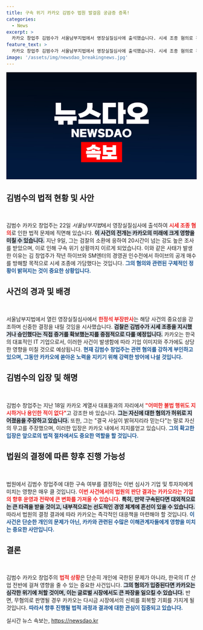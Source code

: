 ```yaml
---
title: 구속 위기 카카오 김범수 법원 발걸음 궁금증 증폭!
categories:
  - News
excerpt: >
  카카오 창업주 김범수가 서울남부지법에서 영장실질심사에 출석했습니다. 시세 조종 혐의로 긴급 검찰 조사를 받으며 구속 위기에 몰린 그가 과연 결백을 증명할 수 있을지, 궁금증이 커지고 있습니다.
feature_text: >
  카카오 창업주 김범수가 서울남부지법에서 영장실질심사에 출석했습니다. 시세 조종 혐의로 긴급 검찰 조사를 받으며 구속 위기에 몰린 그가 과연 결백을 증명할 수 있을지, 궁금증이 커지고 있습니다.
image: '/assets/img/newsdao_breakingnews.jpg'
---
```


<p><img src="/assets/img/newsdao_breakingnews.jpg" alt="cryptoinkorea 속보" /></p>

<h2 data-ke-size="size26">김범수의 법적 현황 및 사안</h2>

<p data-ke-size="size16">&nbsp;</p>

<p>김범수 카카오 창업주는 22일 <em>서울남부지법</em>에서 영장실질심사에 출석하여 <b><span style="color: #ee2323;">시세 조종 혐의</span></b>로 인한 법적 문제에 직면해 있습니다. <b><span style="background-color: #21538527;">이 사건의 전개는 카카오의 미래에 크게 영향을 미칠 수 있습니다.</span></b> 지난 9일, 그는 검찰의 소환에 응하여 20시간이 넘는 강도 높은 조사를 받았으며, 이로 인해 구속 위기 상황까지 이르게 되었습니다. 이와 같은 사태가 발생한 이유는 김 창업주가 작년 하이브와 SM엔터의 경영권 인수전에서 하이브의 공개 매수를 방해할 목적으로 시세 조종에 가담했다는 것입니다. <b><span style="color: #1a5490;">그의 혐의와 관련된 구체적인 정황이 밝혀지는 것이 중요한 상황입니다.</span></b></p>

<h2 data-ke-size="size26">사건의 경과 및 배경</h2>

<p data-ke-size="size16">&nbsp;</p>

<p>서울남부지법에서 열린 영장실질심사에서 <b><span style="color: #ee2323;">한정석 부장판사</span></b>는 해당 사건의 중요성을 강조하며 신중한 결정을 내릴 것임을 시사했습니다. <b><span style="background-color: #21538527;">검찰은 김범수가 시세 조종을 지시했거나 승인했다는 직접 증거를 확보했는지를 중점적으로 다룰 예정입니다.</span></b> 카카오는 한국의 대표적인 IT 기업으로서, 이러한 사건이 발생함에 따라 기업 이미지와 주가에도 상당한 영향을 미칠 것으로 예상됩니다. <b><span style="color: #1a5490;">현재 김범수 창업주는 관련 혐의를 강하게 부인하고 있으며, 그동안 카카오에 쏟아온 노력을 지키기 위해 강력한 방어에 나설 것입니다.</span></b></p>

<h2 data-ke-size="size26">김범수의 입장 및 해명</h2>

<p data-ke-size="size16">&nbsp;</p>

<p>김범수 창업주는 지난 18일 카카오 계열사 대표들과의 자리에서 <b><span style="color: #ee2323;">"어떠한 불법 행위도 지시하거나 용인한 적이 없다"</span></b>고 강조한 바 있습니다. <b><span style="background-color: #21538527;">그는 자신에 대한 혐의가 허위로 지어졌음을 주장하고 있습니다.</span></b> 또한, 그는 "결국 사실이 밝혀지리라 믿는다"는 말로 자신의 무고를 주장했으며, 이러한 입장은 카카오 내에서 지지를얻고 있습니다. <b><span style="color: #1a5490;">그의 확고한 입장은 앞으로의 법적 절차에서도 중요한 역할을 할 것입니다.</span></b></p>

<h2 data-ke-size="size26">법원의 결정에 따른 향후 진행 가능성</h2>

<p data-ke-size="size16">&nbsp;</p>

<p>법원에서 김범수 창업주에 대한 구속 여부를 결정하는 이번 심사가 기업 및 투자자에게 미치는 영향은 매우 클 것입니다. <b><span style="color: #ee2323;">이번 사건에서의 법원의 판단 결과는 카카오라는 기업의 향후 운영과 전략에 큰 변화를 가져올 수 있습니다.</span></b> <b><span style="background-color: #21538527;">특히, 만약 구속된다면 대외적으로는 큰 타격을 받을 것이고, 내부적으로는 선도적인 경영 체계에 혼선이 있을 수 있습니다.</span></b> 따라서 법원의 결정 결과에 따라 카카오는 즉각적인 대응책을 마련해야 할 것입니다. <b><span style="color: #1a5490;">이 사건은 단순한 개인의 문제가 아닌, 카카와 관련된 수많은 이해관계자들에게 영향을 미치는 중요한 사안입니다.</span></b></p>

<h2 data-ke-size="size26">결론</h2>

<p data-ke-size="size16">&nbsp;</p>

<p>김범수 카카오 창업주의 <b><span style="color: #ee2323;">법적 상황</span></b>은 단순히 개인에 국한된 문제가 아니라, 한국의 IT 산업 전반에 걸쳐 영향을 줄 수 있는 중요한 사건입니다. <b><span style="background-color: #21538527;">그의 혐의가 입증된다면 카카오는 심각한 위기에 처할 것이며, 이는 글로벌 시장에서도 큰 파장을 일으킬 수 있습니다.</span></b> 반면, 무혐의로 판명될 경우 카카오는 다시금 시장에서의 신뢰를 회복할 기회를 가지게 될 것입니다. <b><span style="color: #1a5490;">따라서 향후 진행될 법적 과정과 결과에 대한 관심이 집중되고 있습니다.</span></b></p>
실시간 뉴스 속보는, <a href="https://newsdao.kr" rel="dofollow">https://newsdao.kr</a>


